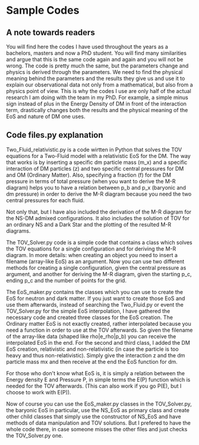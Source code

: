 # Sample Codes
## A note towards readers

You will find here the codes I have used throughout the years as a bachelors, masters and now a PhD student. You will find many similarities and argue that this is the same code again and again and you will not be wrong. The code is pretty much the same, but the parameters change and physics is derived through the parameters. We need to find the physical meaning behind the parameters and the results they give us and use it to explain our observational data not only from a mathematical, but also from a physics point of view. This is why the codes I use are only half of the actual research I am doing with the team in my PhD. For example, a simple minus sign instead of plus in the Energy Density of DM in front of the interaction term, drastically changes both the results and the physical meaning of the EoS and nature of DM one uses.

## Code files.py explanation

Two_Fluid_relativistic.py is a code wirtten in Python that solves the TOV equations for a Two-Fluid model with a relativistic EoS for the DM. The way that works is by inserting a specific dm particle mass (m_x) and a specific interaction of DM particles (z) and two specific central pressures for DM and OM (Ordinary Matter). Also, specifying a fraction (f) for the DM pressure in terms of total pressure (when you want to derive the M-R diagram) helps you to have a relation between p_b and p_x (baryonic and dm pressure) in order to derive the M-R diagram because you need the two central pressures for each fluid.

Not only that, but I have also included the derivation of the M-R diagram for the NS-DM admixed configurations. It also includes the solution of TOV for an ordinary NS and a Dark Star and the plotting of the resulted M-R diagrams.

The TOV_Solver.py code is a simple code that contains a class which solves the TOV equations for a single configuration and for deriving the M-R diagram. In more details: when creating an object you need to insert a filename (array-like EoS) as an argument. Now you can use two different methods for creating a single configuration, given the central pressure as argument, and another for deriving the M-R diagram, given the starting p_c, ending p_c and the number of points for the grid.

The EoS_maker.py contains the classes which you can use to create the EoS for neutron and dark matter. If you just want to create those EoS and use them afterwards, instead of searching the Two_Fluid.py or event the TOV_Solver.py for the simple EoS interpolation, I have gathered the necessary code and created three classes for the EoS creation. The Ordinary matter EoS is not exactly created, rather interpolated because you need a function in order to use at the TOV afterwards. So given the filename of the array-like data (shaped like rho|e_rho|p_b) you can receive the interpolated EoS in the end. For the second and third class, I added the DM EoS creation, relativistic and non-relativistic (in case the particle is too heavy and thus non-relativistic). Simply give the interaction z and the dm particle mass mx and then receive at the end the EoS function for dm.

For those who don't know what EoS is, it is simply a relation between the Energy density E and Pressure P, in simple terms the E(P) function which is needed for the TOV afterwards. (This can also work if you go P(E), but I choose to work with E(P)).

Now of course you can use the EoS_maker.py classes in the TOV_Solver.py, the baryonic EoS in particular, use the NS_EoS as primary class and create other child classes that simply use the constructor of NS_EoS and have methods of data manipulation and TOV solutions. But I prefered to have the whole code there, in case someone misses the other files and just checks the TOV_Solver.py one. 
